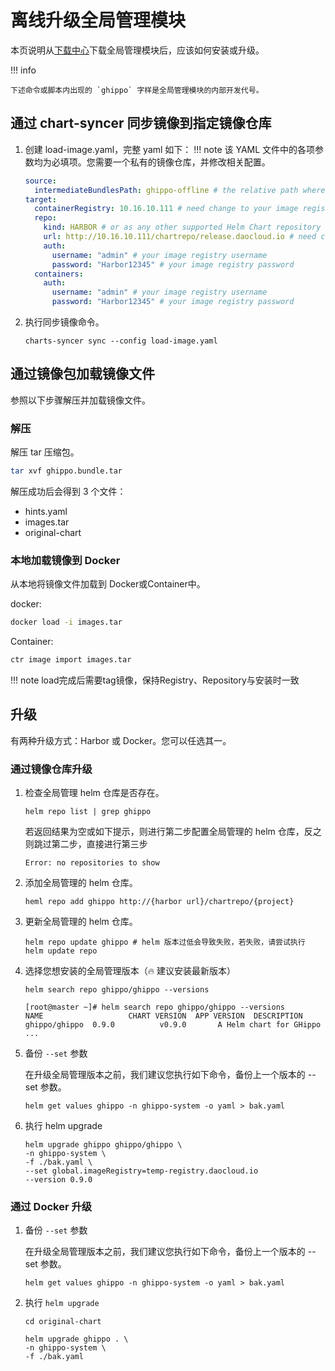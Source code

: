 # 离线升级全局管理模块

本页说明从[下载中心](../../download/dce5.md)下载全局管理模块后，应该如何安装或升级。

!!! info

    下述命令或脚本内出现的 `ghippo` 字样是全局管理模块的内部开发代号。

## 通过 chart-syncer 同步镜像到指定镜像仓库

1. 创建 load-image.yaml，完整 yaml 如下：
    !!! note
        该 YAML 文件中的各项参数均为必填项。您需要一个私有的镜像仓库，并修改相关配置。
    ```yaml
    source:
      intermediateBundlesPath: ghippo-offline # the relative path where your do charts-syncer,but not relative path between this yaml and offline-package
    target:
      containerRegistry: 10.16.10.111 # need change to your image registry url
      repo:
        kind: HARBOR # or as any other supported Helm Chart repository kinds
        url: http://10.16.10.111/chartrepo/release.daocloud.io # need change to your chart repo url
        auth:
          username: "admin" # your image registry username
          password: "Harbor12345" # your image registry password
      containers:
        auth:
          username: "admin" # your image registry username
          password: "Harbor12345" # your image registry password
    ```


1. 执行同步镜像命令。

    ```shell
    charts-syncer sync --config load-image.yaml
    ```
    
## 通过镜像包加载镜像文件

参照以下步骤解压并加载镜像文件。

### 解压

解压 tar 压缩包。

```sh
tar xvf ghippo.bundle.tar
```

解压成功后会得到 3 个文件：

- hints.yaml
- images.tar
- original-chart

### 本地加载镜像到 Docker

从本地将镜像文件加载到 Docker或Container中。

docker:
```sh
docker load -i images.tar
```

Container:
```sh
ctr image import images.tar
```
!!! note
    load完成后需要tag镜像，保持Registry、Repository与安装时一致

## 升级

有两种升级方式：Harbor 或 Docker。您可以任选其一。

### 通过镜像仓库升级

1. 检查全局管理 helm 仓库是否存在。

    ```
    helm repo list | grep ghippo
    ```
    
    若返回结果为空或如下提示，则进行第二步配置全局管理的 helm 仓库，反之则跳过第二步，直接进行第三步
    
    ```
    Error: no repositories to show
    ```

1. 添加全局管理的 helm 仓库。

    ```shell
    heml repo add ghippo http://{harbor url}/chartrepo/{project}
    ```
    
1. 更新全局管理的 helm 仓库。

    ```shell
    helm repo update ghippo # helm 版本过低会导致失败，若失败，请尝试执行 helm update repo
    ```

1. 选择您想安装的全局管理版本（🔥 建议安装最新版本）

    ```shell
    helm search repo ghippo/ghippo --versions
    ```

    ```none
    [root@master ~]# helm search repo ghippo/ghippo --versions
    NAME                   CHART VERSION  APP VERSION  DESCRIPTION
    ghippo/ghippo  0.9.0          v0.9.0       A Helm chart for GHippo
    ...
    ```

1. 备份 `--set` 参数

    在升级全局管理版本之前，我们建议您执行如下命令，备份上一个版本的 --set 参数。

    ```shell
    helm get values ghippo -n ghippo-system -o yaml > bak.yaml
    ```

1. 执行 helm upgrade

    ```
    helm upgrade ghippo ghippo/ghippo \
    -n ghippo-system \
    -f ./bak.yaml \
    --set global.imageRegistry=temp-registry.daocloud.io
    --version 0.9.0
    ```

### 通过 Docker 升级

1. 备份 `--set` 参数

    在升级全局管理版本之前，我们建议您执行如下命令，备份上一个版本的 --set 参数。

    ```shell
    helm get values ghippo -n ghippo-system -o yaml > bak.yaml
    ```

1. 执行 `helm upgrade`

    ```shell
    cd original-chart

    helm upgrade ghippo . \
    -n ghippo-system \
    -f ./bak.yaml
    ```
